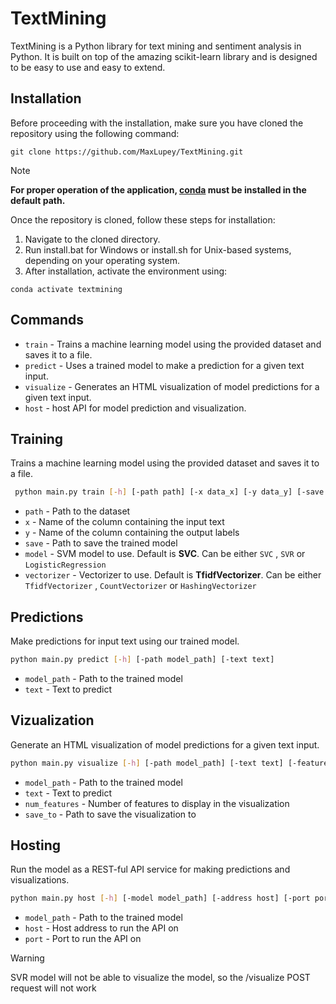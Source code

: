 # TextMining
TextMining is a Python library for text mining and sentiment analysis in Python. It is built on top of the amazing scikit-learn library and is designed to be easy to use and easy to extend.
## Installation
Before proceeding with the installation, make sure you have cloned the repository using the following command:
```
git clone https://github.com/MaxLupey/TextMining.git
```
> [!NOTE]
> **For proper operation of the application, [conda](https://docs.conda.io/projects/conda/en/latest/user-guide/install/download.html) must be installed in the default path.**

Once the repository is cloned, follow these steps for installation:

1. Navigate to the cloned directory.
2. Run install.bat for Windows or install.sh for Unix-based systems, depending on your operating system.
3. After installation, activate the environment using:

```
conda activate textmining
```
## Commands
- `train` - Trains a machine learning model using the provided dataset and saves it to a file.
- `predict` - Uses a trained model to make a prediction for a given text input.
- `visualize` - Generates an HTML visualization of model predictions for a given text input.
- `host` - host API for model prediction and visualization.
## Training
Trains a machine learning model using the provided dataset and saves it to a file.
```bash
 python main.py train [-h] [-path path] [-x data_x] [-y data_y] [-save save_to][-svm model] [-vectorizer vectorizer]
```

- `path` - Path to the dataset
- `x` - Name of the column containing the input text
- `y` - Name of the column containing the output labels
- `save` - Path to save the trained model
- `model` - SVM model to use. Default is **SVC**. Can be either `SVC` , `SVR` or `LogisticRegression`
- `vectorizer` - Vectorizer to use. Default is **TfidfVectorizer**. Can be either `TfidfVectorizer` , `CountVectorizer` or `HashingVectorizer`
## Predictions
Make predictions for input text using our trained model.
```bash
python main.py predict [-h] [-path model_path] [-text text]
```
- `model_path` - Path to the trained model
- `text` - Text to predict

## Vizualization
Generate an HTML visualization of model predictions for a given text input.
```bash
python main.py visualize [-h] [-path model_path] [-text text] [-features num_features] [-save save_to]
```
- `model_path` - Path to the trained model
- `text` - Text to predict
- `num_features` - Number of features to display in the visualization
- `save_to` - Path to save the visualization to
## Hosting
Run the model as a REST-ful API service for making predictions and visualizations.
```bash
python main.py host [-h] [-model model_path] [-address host] [-port port]
```
- `model_path` - Path to the trained model
- `host` - Host address to run the API on
- `port` - Port to run the API on
> [!WARNING]
> SVR model will not be able to visualize the model, so the /visualize POST request will not work



